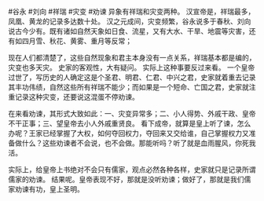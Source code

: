 #谷永 #刘向 #祥瑞 #灾变 #劝谏
异象有祥瑞和灾变两种。
汉宣帝是，祥瑞最多，凤凰、黄龙的记录多达数十处。
汉之元成间，灾变频繁，谷永说多于春秋、刘向说古今少有。既有诸如自然天象如日食、流星，又有大水、干旱、地震等灾害，还有如四月雪、秋花、黄雾、重月等反常；

现在人们都清楚了，这些自然现象和君主本身没有一点关系，祥瑞基本都是编的，灾变也多天灾。
史家的客观性，大有疑问。
实际上这种事要反过来看。
一个皇帝过世了，写历史的人确定这是个圣君、明君、仁君、中兴之君，史家就着重去记录其丰功伟绩，自然这些所有祥瑞不能少；而如果是一个短命、亡国之君，史家就注重记录这种灾变，还要说这混蛋不停劝谏。

在来看劝谏，其形式大致如此：一、灾变异常多；二、小人得势、外戚干政、皇帝不干正事；三、望皇帝去小人外戚重贤良。
看下成帝，就算是皇上听了谏，怎么办呢？王家已经掌握了大权，如何夺回权力，夺回来又交给谁，自己掌握权力又准备做什么？这些劝谏者不会说，也不会做。那能听吗？听了就是血雨腥风，你死我活。

实际上，给皇帝上书绝对不会只有儒家，观点必然各种各样，史家就只是记录所谓儒家的劝谏。
结果呢。皇帝表现不好，那就是没听劝谏；做好了，那就是我们儒家劝谏有功，皇上圣明。
